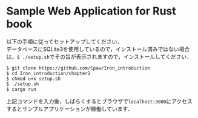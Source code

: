 # Sample Web Application for Rust book

以下の手順に従ってセットアップしてください．  
データベースにSQLite3を使用しているので，インストール済みではない場合は，```$ ./setup.sh```でその旨が表示されますので，インストールしてください．

```
$ git clone https://github.com/Cpaw/Iron_introduction
$ cd Iron_introduction/chapter2
$ chmod u+x setup.sh
$ ./setup.sh
$ cargo run
```

上記コマンドを入力後，しばらくするとブラウザで```localhost:3000```にアクセスするとサンプルアプリケーションが稼働しています．



